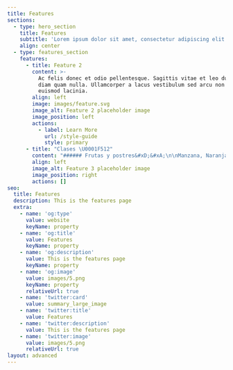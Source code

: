```yaml
---
title: Features
sections:
  - type: hero_section
    title: Features
    subtitle: 'Lorem ipsum dolor sit amet, consectetur adipiscing elit.'
    align: center
  - type: features_section
    features:
      - title: Feature 2
        content: >-
          Ac felis donec et odio pellentesque. Sagittis vitae et leo duis ut
          diam quam nulla. Ullamcorper a lacus vestibulum sed arcu non odio
          euismod lacinia.
        align: left
        image: images/feature.svg
        image_alt: Feature 2 placeholder image
        image_position: left
        actions:
          - label: Learn More
            url: /style-guide
            style: primary
      - title: "Clases \U0001F512"
        content: "###### Frutas y postres&#xD;&#xA;\n\nManzana, Naranja, Uvas y Cerezas\r\nSandía, Platano, Piña y fresa\r\nDona, Helado y Rebanada de pastel\n\n<!---->\n\n*   Comida ràpida\r\n    Hamburguesa, Papas fritas y Hotdog\r\n    Pieza de pollo, Tacos y Rebanada de Pizza\n\n<!---->\n\n*   Flores y plantas\r\n    Girasol\r\n    Rosa\r\n    Orquidea\r\n    Flor Carnivora\r\n    Cactus y Nopal\n\n<!---->\n\n*   Dinosaurios\r\n    Estegosaurio\r\n    T-rex\r\n    Brontosaurio\r\n    Triceraptor\n\n<!---->\n\n*   Animales domésticos\r\n    Perro\r\n    Gato\r\n    Camaleón\r\n    Perico\r\n    Conejo\n\n<!---->\n\n*   7.Animales de granja\r\n    Gallina y pato\r\n    Cerdo\r\n    Vaca\r\n    Caballo\r\n    Oveja\n\n<!---->\n\n*   8.Animales marinos\r\n    Estrella de mar y Tortuga\r\n    Pez payaso\r\n    Pulpo\r\n    Tiburon\n\n<!---->\n\n*   Pokémon\r\n    Pokebola\r\n    Pikachu\r\n    Squirtle\r\n    Charmander\n\n######\n\n\\---Modulo 2---\n\n*   Animales salvajes\r\n    Jirafa\r\n    Lobo\r\n    Oso\r\n    Zorro\n\n<!---->\n\n*   Animales salvajes 2\r\n    Leopardo\r\n    León\r\n    Elefante\n\n<!---->\n\n*   Personajes favoritos\r\n    Mike\r\n    Olaf\r\n    Stich\r\n    Perry el ornitorrinco\n\n<!---->\n\n*   Personajes humanos\r\n    Rostros\r\n    Ropa\r\n    Accesorios\r\n    Herramientas de oficios\n\n<!---->\n\n*   Caricaturas\r\n    Jake\r\n    Finn\r\n    Escadalosos\n\n<!---->\n\n*   Personajes Mario Bros\r\n    Mario\r\n    Luigi\r\n    Joshi\r\n    Tod\n\n<!---->\n\n*   Más personajes\r\n    3 Minion\n    Bob esponja\r\n    Patricio\r\n    Bob esponja\r\n    Gary\r\n    Calamardo\n    Paw patrol\r\n    Rubble\r\n    Sky\r\n    Marshall\n\n###### ---Modulo 3---&#xD;\n\n*   Seres fantasticos\r\n    Unicornio\r\n    Dragón\r\n    Sirena\n"
        align: left
        image_alt: Feature 3 placeholder image
        image_position: right
        actions: []
seo:
  title: Features
  description: This is the features page
  extra:
    - name: 'og:type'
      value: website
      keyName: property
    - name: 'og:title'
      value: Features
      keyName: property
    - name: 'og:description'
      value: This is the features page
      keyName: property
    - name: 'og:image'
      value: images/5.png
      keyName: property
      relativeUrl: true
    - name: 'twitter:card'
      value: summary_large_image
    - name: 'twitter:title'
      value: Features
    - name: 'twitter:description'
      value: This is the features page
    - name: 'twitter:image'
      value: images/5.png
      relativeUrl: true
layout: advanced
---
```

